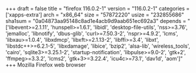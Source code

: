 +++
draft = false
title = "firefox 116.0.2-1"
version = "116.0.2-1"
categories = ['xapps-extra']
arch = "x86_64"
size = "57872220"
usize = "232855686"
sha1sum = "0a04873aa95148c8ad1e4acb9d9aab651ec692a3"
depends = "['libevent>=2.1.11', 'hunspell>=1.6.1', 'libidl', 'desktop-file-utils', 'nss>=3.76', 'jemalloc', 'libnotify', 'dbus-glib', 'curl>=7.50.3-2', 'nspr>=4.9.2', 'lcms', 'libxau>=1.0.4', 'libxdmcp', 'libxft>=2.1.13-2', 'libffi>=3.4', 'libxt', 'libstdc++>=6.2.1-5', 'libxdamage', 'libice', 'bzip2', 'alsa-lib', 'wireless_tools', 'cairo', 'sqlite3>=3.25.1-2', 'startup-notification', 'libpulse>=9.0-2', 'gtk+2', 'ffmpeg>=3.3.2', 'lcms2', 'gtk+3>=3.22.4', 'icu4c>=73.1', 'dav1d', 'aom']"
+++
Mozilla Firefox web browser